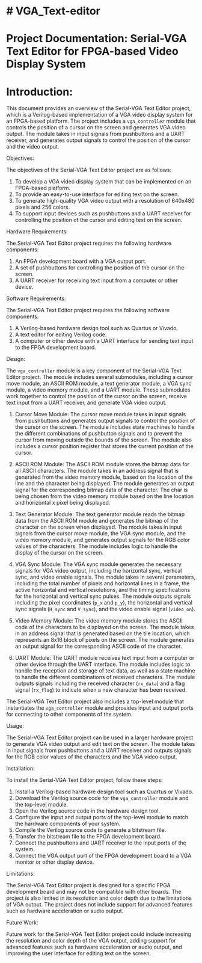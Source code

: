 # # VGA_Text-editor


# Project Documentation: Serial-VGA Text Editor for FPGA-based Video Display System

# Introduction:

This document provides an overview of the Serial-VGA Text Editor project,
 which is a Verilog-based implementation of a VGA video display system for an FPGA-based platform. 
The project includes a `vga_controller` module that controls the position of a cursor on the screen and generates VGA video output. 
The module takes in input signals from pushbuttons and a UART receiver, 
and generates output signals to control the position of the cursor and the video output.

Objectives:

The objectives of the Serial-VGA Text Editor project are as follows:

1. To develop a VGA video display system that can be implemented on an FPGA-based platform.
2. To provide an easy-to-use interface for editing text on the screen.
3. To generate high-quality VGA video output with a resolution of 640x480 pixels and 256 colors.
4. To support input devices such as pushbuttons and a UART receiver for controlling the position of the cursor and editing text on the screen.

Hardware Requirements:

The Serial-VGA Text Editor project requires the following hardware components:

1. An FPGA development board with a VGA output port.
2. A set of pushbuttons for controlling the position of the cursor on the screen.
3. A UART receiver for receiving text input from a computer or other device.

Software Requirements:

The Serial-VGA Text Editor project requires the following software components:

1. A Verilog-based hardware design tool such as Quartus or Vivado.
2. A text editor for editing Verilog code.
3. A computer or other device with a UART interface for sending text input to the FPGA development board.

Design:

The `vga_controller` module is a key component of the Serial-VGA Text Editor project. The module includes several submodules,
 including a cursor move module, an ASCII ROM module, a text generator module, a VGA sync module, a video memory module, and a UART module. 
These submodules work together to control the position of the cursor on the screen, receive text input from a UART receiver, and generate VGA video output.

1. Cursor Move Module:
The cursor move module takes in input signals from pushbuttons and generates output signals to control the position of the cursor on the screen.
 The module includes state machines to handle the different combinations of pushbutton signals and
 to prevent the cursor from moving outside the bounds of the screen. The module also includes a cursor position register
 that stores the current position of the cursor.

2. ASCII ROM Module:
The ASCII ROM module stores the bitmap data for all ASCII characters. The module takes in an address signal that is generated from the video memory module,
 based on the location of the line and the character being displayed. The module generates an output signal for the corresponding bitmap data of the character.
 The char is being chosen from the video memory module based on the line location and horizontal x pixel being displayed.

3. Text Generator Module:
The text generator module reads the bitmap data from the ASCII ROM module and generates the bitmap of the character on the screen when displayed.
 The module takes in input signals from the cursor move module, the VGA sync module, and the video memory module, 
and generates output signals for the RGB color values of the characters.
 The module includes logic to handle the display of the cursor on the screen.

4. VGA Sync Module:
The VGA sync module generates the necessary signals for VGA video output, including the horizontal sync,
 vertical sync, and video enable signals. The module takes in several parameters, including the total number of pixels and horizontal lines in a frame,
 the active horizontal and vertical resolutions, and the timing specifications for the horizontal and vertical sync pulses.
 The module outputs signals including the pixel coordinates (`p_x` and `p_y`), the horizontal and vertical sync signals (`H_sync` and `V_sync`),
 and the video enable signal (`video_on`).

5. Video Memory Module:
The video memory module stores the ASCII code of the characters to be displayed on the screen. 
The module takes in an address signal that is generated based on the tile location, 
which represents an 8x16 block of pixels on the screen. The module generates an output signal for the corresponding ASCII code of the character.

6. UART Module:
The UART module receives text input from a computer or other device through the UART interface. 
The module includes logic to handle the reception and storage of text data, as well as a state machine to handle the different combinations of received characters.
The module outputs signals including the received character (`rx_data`) and a flag signal (`rx_flag`) to indicate when a new character has been received.

The Serial-VGA Text Editor project also includes a top-level module that instantiates the `vga_controller` module and provides input and output ports
 for connecting to other components of the system.

Usage:

The Serial-VGA Text Editor project can be used in a larger hardware project to generate VGA video output and edit text on the screen.
 The module takes in input signals from pushbuttons and a UART receiver and outputs signals for
 the RGB color values of the characters and the VGA video output.

Installation:

To install the Serial-VGA Text Editor project, follow these steps:

1. Install a Verilog-based hardware design tool such as Quartus or Vivado.
2. Download the Verilog source code for the `vga_controller` module and the top-level module.
3. Open the Verilog source code in the hardware design tool.
4. Configure the input and output ports of the top-level module to match the hardware components of your system.
5. Compile the Verilog source code to generate a bitstream file.
6. Transfer the bitstream file to the FPGA development board.
7. Connect the pushbuttons and UART receiver to the input ports of the system.
8. Connect the VGA output port of the FPGA development board to a VGA monitor or other display device.

Limitations:

The Serial-VGA Text Editor project is designed for a specific FPGA development board and may not be compatible with other boards.
 The project is also limited in its resolution and color depth due to the limitations of VGA output.
 The project does not include support for advanced features such as hardware acceleration or audio output.

Future Work:

Future work for the Serial-VGA Text Editor project could include increasing the resolution and color depth of the VGA output,
adding support for advanced features such as hardware acceleration or audio output,
and improving the user interface for editing text on the screen.

